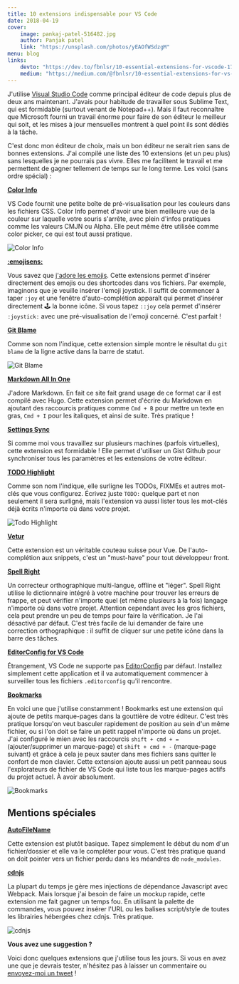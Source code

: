 ```yaml
---
title: 10 extensions indispensable pour VS Code
date: 2018-04-19
cover:
    image: pankaj-patel-516482.jpg
    author: Panjak patel
    link: "https://unsplash.com/photos/yEAOfWSdzgM"
menu: blog
links:
    devto: "https://dev.to/fbnlsr/10-essential-extensions-for-vscode-174i"
    medium: "https://medium.com/@fbnlsr/10-essential-extensions-for-vs-code-fdfa17f4f66c"
---
```

J'utilise [Visual Studio Code](https://code.visualstudio.com/) comme principal éditeur de code depuis plus de deux ans maintenant. J'avais pour habitude de travailler sous Sublime Text, qui est formidable (surtout venant de Notepad++). Mais il faut reconnaître que Microsoft fourni un travail énorme pour faire de son éditeur le meilleur qui soit, et les mises à jour mensuelles montrent à quel point ils sont dédiés à la tâche.

C'est donc mon éditeur de choix, mais un bon éditeur ne serait rien sans de bonnes extensions. J'ai compilé une liste des 10 extensions (et un peu plus) sans lesquelles je ne pourrais pas vivre. Elles me facilitent le travail et me permettent de gagner tellement de temps sur le long terme. Les voici (sans ordre spécial) :

**[Color Info](https://marketplace.visualstudio.com/items?itemName=bierner.color-info)**

VS Code fournit une petite boîte de pré-visualisation pour les couleurs dans les fichiers CSS. Color Info permet d'avoir une bien meilleure vue de la couleur sur laquelle votre souris s'arrête, avec plein d'infos pratiques comme les valeurs CMJN ou Alpha. Elle peut même être utilisée comme color picker, ce qui est tout aussi pratique.

![Color Info](/img/posts/color-infos.png)

**[:emojisens:](https://marketplace.visualstudio.com/items?itemName=bierner.emojisense)**

Vous savez que [j'adore les emojis](/fr/blog/parlons-un-peu-des-emojis/). Cette extensions permet d'insérer directement des emojis ou des shortcodes dans vos fichiers. Par exemple, imaginons que je veuille insérer l'emoji joystick. Il suffit de commencer à taper `:joy` et une fenêtre d'auto-complétion apparaît qui permet d'insérer directement 🕹 la bonne icône. Si vous tapez `::joy` cela permet d'insérer `:joystick:` avec une pré-visualisation de l'emoji concerné. C'est parfait !

**[Git Blame](https://marketplace.visualstudio.com/items?itemName=waderyan.gitblame)**

Comme son nom l'indique, cette extension simple montre le résultat du `git blame` de la ligne active dans la barre de statut.

![Git Blame](/img/posts/git-blame.gif)

**[Markdown All In One](https://marketplace.visualstudio.com/items?itemName=yzhang.markdown-all-in-one)**

J'adore Markdown. En fait ce site fait grand usage de ce format car il est compilé avec Hugo. Cette extension permet d'écrire du Markdown en ajoutant des raccourcis pratiques comme `Cmd + B` pour mettre un texte en gras, `Cmd + I` pour les italiques, et ainsi de suite. Très pratique !

**[Settings Sync](https://marketplace.visualstudio.com/items?itemName=Shan.code-settings-sync)**

Si comme moi vous travaillez sur plusieurs machines (parfois virtuelles), cette extension est formidable ! Elle permet d'utiliser un Gist Github pour synchroniser tous les paramètres et les extensions de votre éditeur.

**[TODO Highlight](https://marketplace.visualstudio.com/items?itemName=wayou.vscode-todo-highlight)**

Comme son nom l'indique, elle surligne les TODOs, FIXMEs et autres mot-clés que vous configurez. Écrivez juste `TODO:` quelque part et non seulement il sera surligné, mais l'extension va aussi lister tous les mot-clés déjà écrits n'importe où dans votre projet.

![Todo Highlight](/img/posts/todo-highlight.png)

**[Vetur](https://marketplace.visualstudio.com/items?itemName=octref.vetur)**

Cette extension est un véritable couteau suisse pour Vue. De l'auto-complétion aux snippets, c'est un "must-have" pour tout développeur front.

**[Spell Right](https://marketplace.visualstudio.com/items?itemName=ban.spellright)**

Un correcteur orthographique multi-langue, offline et "léger". Spell Right utilise le dictionnaire intégré à votre machine pour trouver les erreurs de frappe, et peut vérifier n'importe quel (et même plusieurs à la fois) langage n'importe où dans votre projet. Attention cependant avec les gros fichiers, cela peut prendre un peu de temps pour faire la vérification. Je l'ai désactivé par défaut. C'est très facile de lui demander de faire une correction orthographique : il suffit de cliquer sur une petite icône dans la barre des tâches.

**[EditorConfig for VS Code](https://marketplace.visualstudio.com/items?itemName=EditorConfig.EditorConfig)**

Étrangement, VS Code ne supporte pas [EditorConfig](http://editorconfig.org/) par défaut. Installez simplement cette application et il va automatiquement commencer à surveiller tous les fichiers `.editorconfig` qu'il rencontre.

**[Bookmarks](https://marketplace.visualstudio.com/items?itemName=alefragnani.Bookmarks)**

En voici une que j'utilise constamment ! Bookmarks est une extension qui ajoute de petits marque-pages dans la gouttière de votre éditeur. C'est très pratique lorsqu'on veut basculer rapidement de position au sein d'un même fichier, ou si l'on doit se faire un petit rappel n'importe où dans un projet. J'ai configuré le mien avec les raccourcis `shift + cmd + =` (ajouter/supprimer un marque-page) et `shift + cmd + -` (marque-page suivant) et grâce à cela je peux sauter dans mes fichiers sans quitter le confort de mon clavier. Cette extension ajoute aussi un petit panneau sous l'explorateurs de fichier de VS Code qui liste tous les marque-pages actifs du projet actuel. À avoir absolument.

![Bookmarks](/img/posts/bookmarks.png)

## Mentions spéciales

**[AutoFileName](https://marketplace.visualstudio.com/items?itemName=JerryHong.autofilename)**

Cette extension est plutôt basique. Tapez simplement le début du nom d'un fichier/dossier et elle va le compléter pour vous. C'est très pratique quand on doit pointer vers un fichier perdu dans les méandres de `node_modules`.

**[cdnjs](https://marketplace.visualstudio.com/items?itemName=JakeWilson.vscode-cdnjs)**

La plupart du temps je gère mes injections de dépendance Javascript avec Webpack. Mais lorsque j'ai besoin de faire un mockup rapide, cette extension me fait gagner un temps fou. En utilisant la palette de commandes, vous pouvez insérer l'URL ou les balises script/style de toutes les librairies hébergées chez cdnjs. Très pratique.

![cdnjs](/img/posts/cdnjs.gif)

**Vous avez une suggestion ?**

Voici donc quelques extensions que j'utilise tous les jours. Si vous en avez une que je devrais tester, n'hésitez pas à laisser un commentaire ou [envoyez-moi un tweet](https://twitter.com/fbnlsr) !
